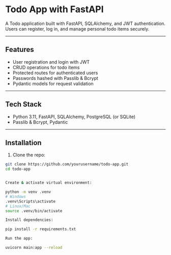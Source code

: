 # Todo App with FastAPI

A Todo application built with FastAPI, SQLAlchemy, and JWT authentication.  
Users can register, log in, and manage personal todo items securely.

---

## Features

- User registration and login with JWT
- CRUD operations for todo items
- Protected routes for authenticated users
- Passwords hashed with Passlib & Bcrypt
- Pydantic models for request validation

---

## Tech Stack

- Python 3.11, FastAPI, SQLAlchemy, PostgreSQL (or SQLite)
- Passlib & Bcrypt, Pydantic

---

## Installation

1. Clone the repo:
```bash
git clone https://github.com/yourusername/todo-app.git
cd todo-app


Create & activate virtual environment:

python -m venv .venv
# Windows
.venv\Scripts\activate
# Linux/Mac
source .venv/bin/activate

Install dependencies:

pip install -r requirements.txt

Run the app:

uvicorn main:app --reload